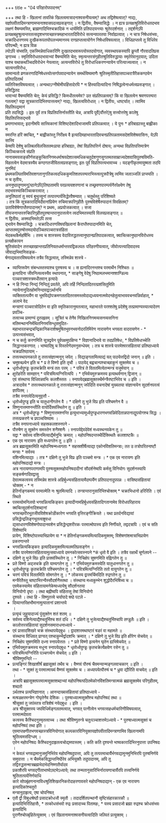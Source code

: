 +++
title = "04 परिहारोपपादनम्"

+++
तथा हि - खिलानां तावत्किं खिलत्वमात्रादनाश्वसनीयत्वम्? अथ तद्विशेषत्वात्? नाद्यः,  
यज्ञोपवीतादिमन्त्राणामप्यनाश्वासपदत्वप्रसङ्गात् । न द्वितीयः, वैषम्यासिद्धेः । न ह्यत्र प्रत्यक्षश्रुतिविरोधतदभाव  
लक्षणं वैषम्यमस्ति, ब्राह्मणादिभिश्चक्रादिकं न धार्यमिति प्रतिपादयन्त्याः श्रुतेरदर्शनात् । तद्दर्शनेऽपि प्रत्यक्षबहुश्रुत्यन्तरतत्सदृशभगवच्छास्त्रमहाभारतादिविरोधे सत्यन्यपरतया निर्वाह्यत्वात् । न चात्र निषेधसंभवः, चक्रादिधारणस्य दुःखैकरूपतयोपलभ्यमानस्य रागप्राप्तत्वायोगेन निषेधाविषयत्वात् । विधिप्राप्तत्वे तु विधिरेव परिपन्थी; न ह्यत्र विक  
ल्पोऽपि संभवति, एकस्मिन्नेवाधिकारिणि दुःखतदभावरूपयोस्तदयोगात्, व्यवस्थापकस्यापि कॢप्तौ गौरवादतिप्रस  
ङ्गाच्च । स्मृतिविरोधतदभावाभ्यां वैषम्यमिति चेत्; स्मृत्यन्तरसंगृहीतश्रुतिविरुद्धायाः स्मृतेरेवानुदयात्; उदिता  
याश्च यथाकथञ्चिदविरोधेन नेयत्वात्; अत्यन्तविरोधे तु विरोधाधिकरणन्यायेन परित्याज्यत्वात् । न चात्यन्तविरोधः,  
सामान्यतो व्रणकरणादिनिषेधस्योत्सर्गापवादन्यायेन समर्थयिष्यमाणैः श्रुतिस्मृतीतिहासपञ्चरात्रैरैककण्ठ्येन प्रतिपादितार्थ  
व्यतिरिक्तविषयत्वात् । अन्यथाऽग्नीषोमीयहिंसादेरपि * न हिंस्यादित्यादिना निषिद्धत्वेनाधर्मत्वप्रसङ्गात् । प्रसिद्धितद  
भावाभ्यां वैषम्यमिति चेत्; केयं प्रसिद्धिः? किमधीतत्वमेव? उत संप्रतिपन्नत्वम्? किं वा खिलत्वेन श्रवणपरम्परा  
गतत्वम्? यद्वा सूत्रकारादिभिरुपात्तत्वम्? नाद्यः, खिलत्वविरोधात् । न द्वितीयः, धार्ष्ट्यात् । त्वामिव विप्रतिपद्यमानं  
प्रति तदसिद्धेः । इतः पूर्वं तत्र विप्रतिपत्तिर्नास्तीति चेन्न, अत्रापि पूर्वे[र्वोत्तरे]षु सत्त्वोत्तरेषु कालेषु विप्रतिपत्तिसद्भावे  
प्रमाणाभावात्; इदानीमपि सात्त्विकानां विशिष्टदेशादिभाजामपि प्रतिपन्नत्वात् । ये पुनः * हरिबाह्यास्तु बाह्लीकाः न  
स्मरन्ति हरिं क्वचित्, * बाह्वीकांस्तु निरीक्ष्य वै इत्यादिमहाभारतादिवचनप्रतिपन्नतामसदेशविशेषवासिनः, येऽपि सात्त्वि  
केष्वपि देशेषु कलिबलविलसिततमःप्राया हरिबाह्याः, तेषां विप्रतिपत्तिर्न दोषाय; अन्यथा विप्रतिापत्तिमात्रेण किञ्चित्करत्वे संप्रति नानासमयसङ्कीर्णसङ्कुचितनिगमधर्माश्रयदेशात्समधिकचतुर्दशगुणसुगतमतसाम्राज्यदेशवासिपुरुषविमति-  
विहतत्वेन वेदमात्रस्यैव कण्ठगतजीवितत्वप्रसङ्गात्; इतः पूर्वं विप्रतिपत्त्यभावाच्च । यदङ्गीकृतमायुष्मता तदपि नूनमिदं  
प्रथमकल्पितविमतिवशगतानुगतिकत्वदधिककुमतिशतपरम्पराभिस्त्वत्पुत्रपौत्रेषु त्वमिव जलाञ्जलिं प्राप्स्यति । न च तृतीयः,  
अननुष्ठातॄणामनु[ष्ठानेऽपि]तिष्ठतामपि परप्रत्ययशरणानां च तच्छ्रवणपारम्पर्यनैरपेक्ष्येण तेषु तदभावस्याकिञ्चित्करत्वात् ।  
अनुतिष्ठतां तु स्वयं बुभुत्सूनां तत्पारम्पर्यसिद्धेरवैषम्यात् । चतुर्थस्तु परिशिष्यते  
। तत्र किं सूत्रकारादिभिर्देवानांप्रियेण रुचिमात्रपरिगृहीतैः पुरुषविशेषैरुपादानं विवक्षितम्? उताविशेषेणाप्तैरुपादानम्? न प्रथमः, अप्रयोजकत्वात् । सजा  
तीयजनान्तररुचिपरिगृहीतपुरुषान्तरानुपात्तत्वेन त्वदभिमतस्यापि विलयप्रसङ्गात् ॥  
न द्वितीयः, अस्मदभिमतेऽपि तत्स  
द्भावेन वैषम्यासिद्धेः । चक्रादिधारणविषयखिलानां कैराप्तैरुपादानमिति चेत्, आप्ततमपुरुषोत्तमदयोदञ्चितपञ्चरात्रसंहिता  
भेदकथकैर्महर्षिभिः । तस्य च शास्त्रस्य वेदाविरुद्धतत्त्वानुष्ठानप्रतिपादकत्वात्, क्वाचित्कानुष्ठानविरोधस्य प्रत्यक्षैकायन  
श्रुतिसंवादेन तत्तच्छाखान्तरप्रतिनियतधर्मान्तरवद्विकल्पतः परिहरणीयत्वात्, जीवोत्पत्त्यादिवादस्य जीवाद्यभिमानिसङ्क-  
र्षणाद्यवतारविषयत्वेन तत्रैव सिद्धत्वात्, तस्मिन्नेव शास्त्रे -  
* व्याप्तिरूपेण संबन्धस्तस्याश्च पुरुषस्य च । स ह्यनादिरनन्तश्च परमार्थेन निश्चितः ॥  
इत्यादिना जीवनित्यत्वस्यैव स्थापनात्, * साङ्गेषु वेदेषु निष्ठामलभमानश्शाण्डिल्यः पञ्चरात्रशास्त्रमधीतवान् इत्यादेः  
* न हि निन्दा निन्द्यं निन्दितुं प्रवर्तते, अपि तर्हि निन्दितादितरत्प्रशंसितुमिति न्यायेनानुदितहोमनिन्दावद्वाऽर्थानभि  
व्यक्तितात्पर्येण वा भूमविद्योपक्रमगततदितरसमस्तवेदाद्यध्ययनात्मवेदनहेतुत्वाभाववचनवन्निर्वाहात्, * अलाभे वेद  
मन्त्राणां पञ्चरात्रोदितेन वा इति स्मृतिकारानुमतत्वात्, महाभारते परश्शतेषु प्रदेशेषु तत्प्रामाण्यस्यात्यादेरण प्रपञ्चि-  
तत्वाच्च प्रामाण्यं दुरपह्नवम् । सूत्रितं च तेनैव निखिलनिगमव्यसनव्यसनिना मतिमन्थाननिर्मथितनिगमसिन्धुसमुदित-  
महाभारतचन्द्रचन्द्रिकानिकराशेषमुषितभुवनभवनोदरतिमिरेण नारायणेन भगवता वादरायणेन - * उत्पत्त्यसंभवात्,  
* न च कर्तुः करणमिति सूत्रद्वयेन पूर्वपक्षमुपक्षिप्य * विज्ञानादिभावे वा तदप्रतिषेधः, * विप्रतिषेधाच्चेति सिद्धान्तकरणात् । भाष्यादिषु च विस्तरेणेदमनुसन्धेयम् । तत्र च शास्त्रे पारमेश्वरसंहितायां प्रतिष्ठाध्याये चक्रप्रतिष्ठायाम् -  
* तत्तत्स्थापनकाले तु तत्तत्संज्ञान्मनून् जपेत् । विद्याङ्गतामित्याद्यं यत् पाठयेत्तद्विदो जनान् ॥ इति ।  
* चमूषच्छ्येन इति च * प्र ते विष्णो इति तृचौ । पाठयेद् बह्वचान्पश्चाच्छाकुनं सूक्तमेव च ॥  
* धृतोर्ध्वपुण्ड्रः कृतचक्रेति मन्त्रं ततः परम् । * पवित्रं ते विततमित्येतन्मन्त्रं यजुर्मयान् ॥  
* क्षुरोहरेति सामज्ञान् * पवित्रमित्यग्निरित्यपि । * एभिर्वयमुरुक्रमस्य इत्याथर्वणान् द्विजान् ॥  
एवं संस्थाप्य विधिवन्नवभिः कलशैस्ततः । स्नापयेद्ब्रह्मसूक्तस्थैर्मन्त्रैरष्टाभिरेव च ॥ इति ।  
अत्रादावेव * तत्तत्स्थापनकाले तु तत्तत्संज्ञान्मनून् जपेदिति वचनादेषां मुख्यतया संज्ञान्वयेन सुदर्शनपरत्वं  
ज्ञापितम् ।  
तत्रैव स्नापयेदित्यनुवृत्तौ -  
* धृतोर्ध्वपुण्ड्र इति च यातुधानीगतेन वै । * दक्षिणे तु भुजे विप्र इति पश्चिमगेन वै ॥  
* विष्णुनात्तमश्नन्तीति वायोर्दिक्संस्थितेन तु ॥ इति ।  
अत्र * धृतोर्ध्वपुण्ड्रः * विष्णुनात्तमश्नन्ति इत्युभाभ्यामूर्ध्वपुण्ड्रधारणभगवन्निवेदितान्नपानाद्युपयोगश्च सिद्धः ।  
तत्तत्प्रकरणे च प्रपञ्चयिष्यामः ।  
तत्रैव स्नापनाध्याये सहस्रकलशस्नपने -  
* पौरुषेण तु सूक्तेन समस्तेन शनैश्शनैः । स्नापयेद्देवदेवेशं मध्यस्थनवकेन तु ॥  
यद्वा * सर्वस्य वशिनमित्याद्यैर्मनुभिः क्रमात् । महोपनिषदन्तस्थैर्दिक्स्थितैः कलशाष्टकैः ॥  
* एक एव नारायणः इति मध्यगतेन तु ॥ इति ।  
अत्र ब्रह्मसूक्तमिति महोपनिषन्मध्यगताः * सहस्रशीर्षेत्याद्या एकोनविंशतिमन्त्राः; तत उ तत्रोपरितनाष्टौ मन्त्राः * सर्वस्य  
वशिनमित्याद्याः । तत्र * दक्षिणे तु भुजे विप्रः इति पञ्चमो मन्त्रः । * एक एव नारायणः इति महोपनिषदाद्यो मन्त्रः ।  
अत्र नारायणपराणामपि पुरुषसूक्तमहोपनिषदादीनां सौदर्शनेष्वपि कर्मसु विनियोगः सुदर्शनस्यापि सङ्कर्षणादिवद्वासु  
देवात्मकत्वस्य तस्मिन्नेव शास्त्रे अहिर्बुध्न्यसंहितायामैदम्पर्येण प्रतिपादनादुपपन्नः । वासिष्ठसंहितायां चोक्तम् - * न  
हेतिर्नाङ्गकमयं परमात्मेति नः श्रुतमित्यादि । तन्त्रान्तरानुसारिभिश्चोक्तम् * चक्राभिधानो हरिरिति । एवं स्थिते  
* परमव्योमनिलयो भगवन्नित्यकिङ्करः इत्यादीनामहिर्बुधयसंहितादिगतानामेव विरोधपरिहाराय क्वचित्सुदर्शनादिशब्दानां  
भगवच्छरीरभूतजीवविशेषक्रोडीकारेण भगवति वृत्तिरङ्गीक्रियते । यथा प्रतर्दनविद्यायां प्रसिद्धेन्द्रलिङ्गभूतत्वाष्ट्रवधा  
द्यसाधारणविशेषणोपादानवशेन प्रसिद्धेन्द्रशरीरकः परमात्मोपास्य इति निर्णीयते, तद्वदत्रापि । एवं च सति विशेष्याभि  
प्रायेण, विशिष्टोपास्याभिप्रायेण वा * न हेतिर्नाङ्गकमयमित्यादिकमुक्तम्; विशेषणांशमात्राभिप्रायेण प्रकरणान्तरे  
* भगवन्नित्यकिङ्करः इत्यादिकमुक्तमित्यलमतिप्रसङ्गेन ।  
तत्रैव पारमेश्वरसंहितायामुत्सवाध्याये दमनकोत्सवस्नपने *कं धृतो वै इति । तत्रैव रक्षार्थे चूर्णलपने --  
* दक्षिणे तु भुजे विप्रः इति प्राक्संस्थितेन तु । * निचिक्षेप सुषणमिति वह्निगतेन तु ॥  
* प्रते विष्णो अद्जचक्रे इति याम्यगतेन तु । * एभिर्वयमुरुक्रमस्येति यातुधानगतेन तु ॥  
* धृतोर्ध्वपुण्ड्रः कृतचक्रेति पश्चिमगतेन तु । * पवित्रमित्यग्निरिति ततो वायुगतेन तु ॥  
* चरणं पवित्रं विततमिति सोमगतेन तु । * लोकस्य द्वारमर्चिमदिति रुद्रगतेन तु ॥  
मन्त्रैरेतैस्तु चाष्टाभिरन्यैस्सौदर्शनैस्तथा । संस्थाप्य मध्यकुम्भेन शुद्धोदैरभिषिच्य च ॥  
एवमेकस्यामेव संहितायामनेकेष्वध्यायेषु सौदर्शनतया  
विनियोगो दृष्टः । तथा बह्नीष्वपि संहितासु तेषां विनियोगो  
दृश्यते । तथा हि - विष्णुतत्त्वे चर्यापादे षष्ठे पटले -  
* दिव्यान्तरिक्षभौमानामुत्पातानां प्रशान्तये  
।  
प्रत्यृचं जुहुयादाज्यं पुंसूक्तेन शतं शतम् ॥  
* सर्वस्य वशिनेत्याद्यैश्चतुर्भिश्च शतं दधि । * दक्षिणे तु भुजेत्याद्यैश्चतुर्भिश्चापि तण्डुलैः ॥ इति ।  
कालोत्तरसंहितायां सुदर्शनसमाराधनाध्याये -  
* एवं प्रासादशिखरे चक्रं संस्थापयेद्बुधः । द्वादशारमथाष्टारं षडरं वा महामते ॥  
संस्थाप्य विधिवत् प्राग्वत् पश्चाकुम्भैर्द्वादशभिः क्रमात् । * दक्षिणे तु भुजे विप्र इति क्षीरेण सेचयेत् ॥  
* निचिक्षेप सुषणमिति दध्ना स्नापयेत्ततः । * प्रते विष्णो इत्यनेन घृतेन ह्यभिषेचयेत् ॥  
* एभिर्वयमुरुक्रमस्य मधुना स्नापयेद्बुधः * धृतोर्ध्वपुण्ड्रः कृतचक्रेत्यैक्षवेण रसेन तु ॥  
* पवित्रमित्यग्निरिति पञ्चगव्येन सेचयेत् ॥ इति ।  
श्रीविष्णुमन्दिरे --  
* प्रत्यङ्गिरं शिखाशीर्षं ब्रह्मसूक्तं तथैव च । वैष्णवं पौरुषं चैवमन्यान्मङ्गलवाचकान् ॥ इति ।  
तथा - * सूक्तं तु परमात्माख्यं वैष्णवं सूक्तमेव च । अध्यापयेत्पौरुषं च * ध्रुवा द्यौरिति वाचयेत् ॥ इति ।  
अत्रापि ब्रह्मसूक्तपरमात्मसूक्तशब्दाभ्यां महोपनिषत्पठितमेकोनविंशतिमन्त्रात्मकं ब्रह्मसूक्तमेव परिगृहीतम्, शब्दतो  
ऽर्थतश्च प्रत्यभिज्ञानात् । आनन्दाख्यसंहितायां प्रतिष्ठाध्याये -  
* मत्षडक्षरमन्त्रेण गोघृतेनैव देशिकः । पुरुषाध्यात्मसूक्तैश्च महोपनिषदं तथा ॥  
श्रीसूक्तं तु जपंस्तत्र रात्रिशेषं नयेद्बुधः । इति ।  
अत्र श्रीसूक्तस्य जपविधिर्मङ्गलतमत्वात्, भगवत् पत्नीत्वेन भगवत्सहधर्मचारिणीविषयत्वात्, परमात्मदेवता  
कत्वस्य कैश्चिदनुस्मृतत्वाच्च । तथा श्रीविष्णुतन्त्रे चतुःपञ्चाशत्तमेऽध्याये - * पुरुषाध्यात्मसूक्तं च महोपनिषदं तथा इति ।  
एवमाप्तक्ष्णीतभगवच्छास्त्रविनियोगात् कल्पकारविनियुक्तयज्ञोपवीतादिमन्त्राणामिव खिलानामपि श्रुतित्वमसंदिग्धम् ।  
एतेन महोपनिषदः कैश्चिदनुदाहृतत्वचोद्यमपास्तम् । कति कति दृश्यन्ते भाष्यकारादिभिरनुपात्ता उपनिषदः ।  
न केवलं भगवद्रामानुजमुनिभिरेव महोपनिषदुपात्ता, अपि तु तत्परमाचार्यैर्भगवद्यामुनमुनिभिरपि पुरुषनिर्णये  
समुपात्ता । न चैवमेकसिद्धान्तनिष्ठैरेव अभियुक्तैः तदुपादानम्, अपि तु तद्विरुद्धसन्मात्रब्रह्मभेदाभेदनिष्णातैर्यादव  
प्रकाशैरपि भगवद्गीताभाष्येऽष्टमेऽध्याये; तथा तन्मतानुसारिभिर्नारायणाचार्यैरपि तत्त्वनिर्णये श्रुतितात्पर्यनिर्णयाधि  
कारे सोपबृंहणनानाविधश्रुतिशिखरनिकरोदाहरणावसरे महोपनिषदाद्यान् - एक एव नारायणः इत्यादिकांश्चतुरो  
मन्त्रानुदाहृत्य, एषा चोपनिषत्  
* एतौ द्वौ विबुधश्रेष्ठौ प्रसादक्रोधजौ स्मृतौ । तदादर्शितपन्थानौ सृष्टिसंहारकारकौ ॥  
इत्यादिभिरितिहासैः, * तत्कोधसंभवो रुद्रः प्रसादाच्च पितामहः, * यस्य प्रसादजो ब्रह्मा रुद्रश्च क्रोधसंभवः इत्यादिभिः  
पुराणैश्चोपबृंहितेत्युक्तम् । एवं खिलानामनाश्वसनीयत्वादिति जल्पितं प्रत्युक्तम् ।
